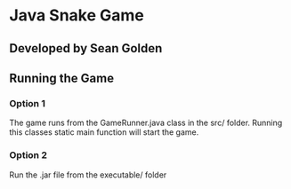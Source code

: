# Java Snake Game
## Developed by Sean Golden

## Running the Game
### Option 1
The game runs from the GameRunner.java class in the src/ folder. Running this classes static main function will start the game.

### Option 2
Run the .jar file from the executable/ folder
